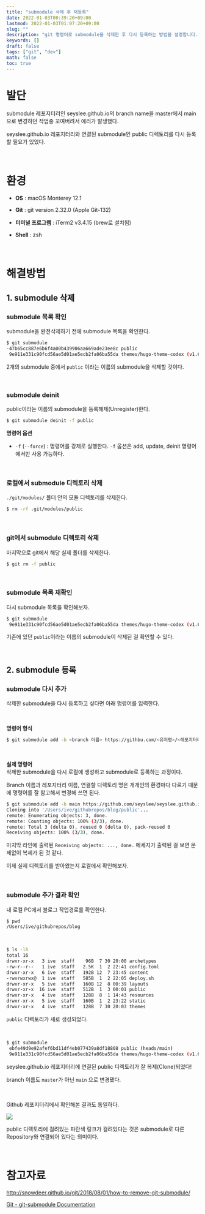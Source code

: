 ```yaml
---
title: "submodule 삭제 후 재등록"
date: 2022-01-03T00:39:20+09:00
lastmod: 2022-01-03T01:07:20+09:00
slug: ""
description: "git 명령어로 submodule을 삭제한 후 다시 등록하는 방법을 설명합니다."
keywords: []
draft: false
tags: ["git", "dev"]
math: false
toc: true
---
```


# 발단

submodule 레포지터리인 seyslee.github.io의 branch name을 master에서 main으로 변경하던 작업중 꼬여버려서 에러가 발생했다.  

seyslee.github.io 레포지터리와 연결된 submodule인 public 디렉토리를 다시 등록할 필요가 있었다.  

<br>

# 환경

- **OS** : macOS Monterey 12.1

- **Git** : git version 2.32.0 (Apple Git-132)

- **터미널 프로그램** : iTerm2 v3.4.15 (brew로 설치됨)

- **Shell** : zsh

<br>

# 해결방법

## 1. submodule 삭제

### submodule 목록 확인

submodule을 완전삭제하기 전에 submodule 목록을 확인한다.  

```bash
$ git submodule
-47b65cc887e6b6f4a00b439906aa669ade23ee8c public
 9e911e331c90fcd56ae5d01ae5ecb2fa06ba55da themes/hugo-theme-codex (v1.6.0)
```

2개의 submodule 중에서 `public` 이라는 이름의 submodule을 삭제할 것이다.  

<br>

### submodule deinit

public이라는 이름의 submodule을 등록해제(Unregister)한다.  

```bash
$ git submodule deinit -f public
```

**명령어 옵션**

- `-f` (`--force`) : 명령어를 강제로 실행한다. `-f` 옵션은 add, update, deinit 명령어에서만 사용 가능하다.  

<br>

### 로컬에서 submodule 디렉토리 삭제

`./git/modules/` 폴더 안의 모듈 디렉토리를 삭제한다.  

```bash
$ rm -rf .git/modules/public
```

<br>

### git에서 submodule 디렉토리 삭제

마지막으로 git에서 해당 실제 폴더를 삭제한다.  

```bash
$ git rm -f public
```

<br>

### submodule 목록 재확인

다시 submodule 목록을 확인해보자.  

```bash
$ git submodule
 9e911e331c90fcd56ae5d01ae5ecb2fa06ba55da themes/hugo-theme-codex (v1.6.0)
```

기존에 있던 `public`이라는 이름의 submodule이 삭제된 걸 확인할 수 있다.  

<br>

## 2. submodule 등록

### submodule 다시 추가

삭제한 submodule을 다시 등록하고 싶다면 아래 명령어를 입력한다.  

<br>

**명령어 형식**  

```bash
$ git submodule add -b <branch 이름> https://githbu.com/<유저명>/<레포지터리 이름>.git <로컬에 생성할 디렉토리 이름>
```

<br>

**실제 명령어**  
삭제한 submodule을 다시 로컬에 생성하고 submodule로 등록하는 과정이다.  

Branch 이름과 레포지터리 이름, 연결할 디렉토리 명은 개개인의 환경마다 다르기 때문에 명령어를 잘 참고해서 변경해 쓰면 된다.  

```bash
$ git submodule add -b main https://github.com/seyslee/seyslee.github.io.git public
Cloning into '/Users/ive/githubrepos/blog/public'...
remote: Enumerating objects: 3, done.
remote: Counting objects: 100% (3/3), done.
remote: Total 3 (delta 0), reused 0 (delta 0), pack-reused 0
Receiving objects: 100% (3/3), done.
```

마지막 라인에 출력된 `Receiving objects: ..., done.` 메세지가 출력된 걸 보면 문제없이 복제가 된 것 같다.  

이제 실제 디렉토리를 받아왔는지 로컬에서 확인해보자.  

<br>

### submodule 추가 결과 확인

내 로컬 PC에서 블로그 작업경로를 확인한다.  

```bash
$ pwd
/Users/ive/githubrepos/blog
```

<br>

```bash
$ ls -lh
total 16
drwxr-xr-x   3 ive  staff    96B  7 30 20:00 archetypes
-rw-r--r--   1 ive  staff   2.5K  1  2 22:41 config.toml
drwxr-xr-x   6 ive  staff   192B 12  7 23:45 content
-rwxrwxrwx@  1 ive  staff   585B  1  2 22:05 deploy.sh
drwxr-xr-x   5 ive  staff   160B 12  8 00:39 layouts
drwxr-xr-x  16 ive  staff   512B  1  3 00:01 public
drwxr-xr-x   4 ive  staff   128B  8  1 14:43 resources
drwxr-xr-x   5 ive  staff   160B  1  2 23:22 static
drwxr-xr-x   4 ive  staff   128B  7 30 20:03 themes
```

`public` 디렉토리가 새로 생성되었다.

<br>

```bash
$ git submodule
 ebfe49d9e92afef6bd11df4eb077439a8df18808 public (heads/main)
 9e911e331c90fcd56ae5d01ae5ecb2fa06ba55da themes/hugo-theme-codex (v1.6.0)
```

seyslee.github.io 레포지터리에 연결된 public 디렉토리가 잘 복제(Clone)되었다!  

branch 이름도 `master`가 아닌 `main` 으로 변경됐다.  

<br>



Github 레포지터리에서 확인해본 결과도 동일하다.

![](./1.png)

public 디렉토리에 걸려있는 파란색 링크가 걸려있다는 것은 submodule로 다른 Repository와 연결되어 있다는 의미이다.

<br>

# 참고자료

http://snowdeer.github.io/git/2018/08/01/how-to-remove-git-submodule/

[Git - git-submodule Documentation](https://git-scm.com/docs/git-submodule)
